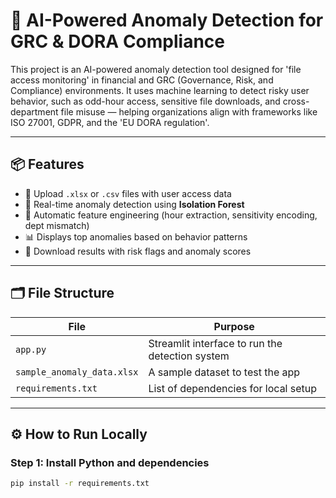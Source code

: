 # 🧠 AI-Powered Anomaly Detection for GRC & DORA Compliance

This project is an AI-powered anomaly detection tool designed for 'file access monitoring' in financial and GRC (Governance, Risk, and Compliance) environments. It uses machine learning to detect risky user behavior, such as odd-hour access, sensitive file downloads, and cross-department file misuse — helping organizations align with frameworks like ISO 27001, GDPR, and the 'EU DORA regulation'.

---

## 📦 Features

- 📁 Upload `.xlsx` or `.csv` files with user access data
- 🧠 Real-time anomaly detection using **Isolation Forest**
- 🔧 Automatic feature engineering (hour extraction, sensitivity encoding, dept mismatch)
- 📊 Displays top anomalies based on behavior patterns
- 💾 Download results with risk flags and anomaly scores

---

## 🗂️ File Structure

| File | Purpose |
|------|---------|
| `app.py` | Streamlit interface to run the detection system |
| `sample_anomaly_data.xlsx` | A sample dataset to test the app |
| `requirements.txt` | List of dependencies for local setup |

---

## ⚙️ How to Run Locally

### Step 1: Install Python and dependencies

```bash
pip install -r requirements.txt
